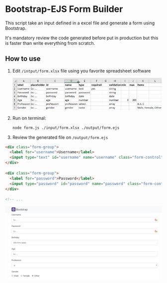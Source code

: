 # Bootstrap-EJS Form Builder

This script take an input defined in a excel file and generate a form using Bootstrap.

It's mandatory review the code generated before put in production but this is faster than write everything from scratch.





## How to use

1. Edit `/intput/form.xlsx` file using you favorite spreadsheet software

   ![image-20200330164838660](./docs/excel-example.png)

2. Run on terminal:

   ``````bash
   node form.js ./input/form.xlsx ./output/form.ejs
   ``````

3. Review the generated file on `/output/form.ejs`

``````html
<div class="form-group">
  <label for="username">Username</label>
  <input type="text" id="username" name="username" class="form-control" placeholder="Ex: ..." onchange="montarReq(this,false)" required />
</div>

<div class="form-group">
  <label for="password">Password</label>
  <input type="password" id="password" name="password" class="form-control" placeholder="Ex: ..." onchange="montarReq(this,false)" />
</div>

<!-- ...
``````

![image-20200330170628978](./docs/form-screenshot.png)